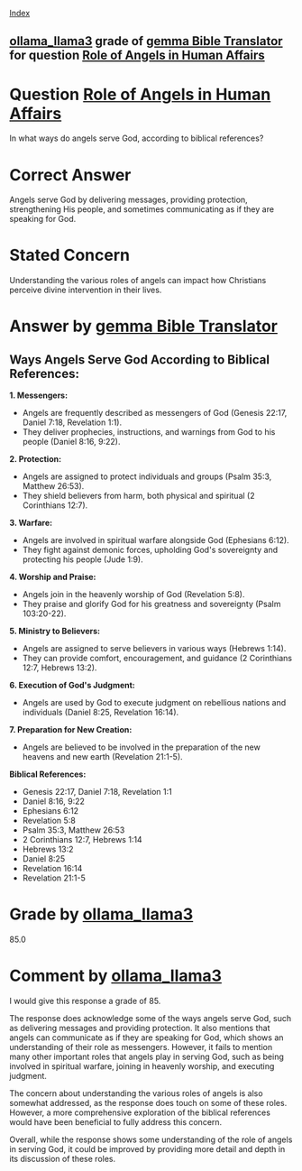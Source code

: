 
[Index](../../../../index.md)
## [ollama_llama3](../../../grading_models/ollama_llama3.md) grade of [gemma Bible Translator](../../../answering_models/gemma_Bible_Translator.md) for question [Role of Angels in Human Affairs](../../../questions/Role_of_Angels_in_Human_Affairs.md)

# Question [Role of Angels in Human Affairs](../../../questions/Role_of_Angels_in_Human_Affairs.md)
In what ways do angels serve God, according to biblical references?

# Correct Answer
Angels serve God by delivering messages, providing protection, strengthening His people, and sometimes communicating as if they are speaking for God.

# Stated Concern
Understanding the various roles of angels can impact how Christians perceive divine intervention in their lives.

# Answer by [gemma Bible Translator](../../../answering_models/gemma_Bible_Translator.md)
## Ways Angels Serve God According to Biblical References:

**1. Messengers:**

* Angels are frequently described as messengers of God (Genesis 22:17, Daniel 7:18, Revelation 1:1).
* They deliver prophecies, instructions, and warnings from God to his people (Daniel 8:16, 9:22).

**2. Protection:**

* Angels are assigned to protect individuals and groups (Psalm 35:3, Matthew 26:53).
* They shield believers from harm, both physical and spiritual (2 Corinthians 12:7).

**3. Warfare:**

* Angels are involved in spiritual warfare alongside God (Ephesians 6:12).
* They fight against demonic forces, upholding God's sovereignty and protecting his people (Jude 1:9).

**4. Worship and Praise:**

* Angels join in the heavenly worship of God (Revelation 5:8).
* They praise and glorify God for his greatness and sovereignty (Psalm 103:20-22).

**5. Ministry to Believers:**

* Angels are assigned to serve believers in various ways (Hebrews 1:14).
* They can provide comfort, encouragement, and guidance (2 Corinthians 12:7, Hebrews 13:2).

**6. Execution of God's Judgment:**

* Angels are used by God to execute judgment on rebellious nations and individuals (Daniel 8:25, Revelation 16:14).

**7. Preparation for New Creation:**

* Angels are believed to be involved in the preparation of the new heavens and new earth (Revelation 21:1-5).


**Biblical References:**

* Genesis 22:17, Daniel 7:18, Revelation 1:1
* Daniel 8:16, 9:22
* Ephesians 6:12
* Revelation 5:8
* Psalm 35:3, Matthew 26:53
* 2 Corinthians 12:7, Hebrews 1:14
* Hebrews 13:2
* Daniel 8:25
* Revelation 16:14
* Revelation 21:1-5

# Grade by [ollama_llama3](../../../grading_models/ollama_llama3.md)
85.0

# Comment by [ollama_llama3](../../../grading_models/ollama_llama3.md)
I would give this response a grade of 85.

The response does acknowledge some of the ways angels serve God, such as delivering messages and providing protection. It also mentions that angels can communicate as if they are speaking for God, which shows an understanding of their role as messengers. However, it fails to mention many other important roles that angels play in serving God, such as being involved in spiritual warfare, joining in heavenly worship, and executing judgment.

The concern about understanding the various roles of angels is also somewhat addressed, as the response does touch on some of these roles. However, a more comprehensive exploration of the biblical references would have been beneficial to fully address this concern.

Overall, while the response shows some understanding of the role of angels in serving God, it could be improved by providing more detail and depth in its discussion of these roles.
